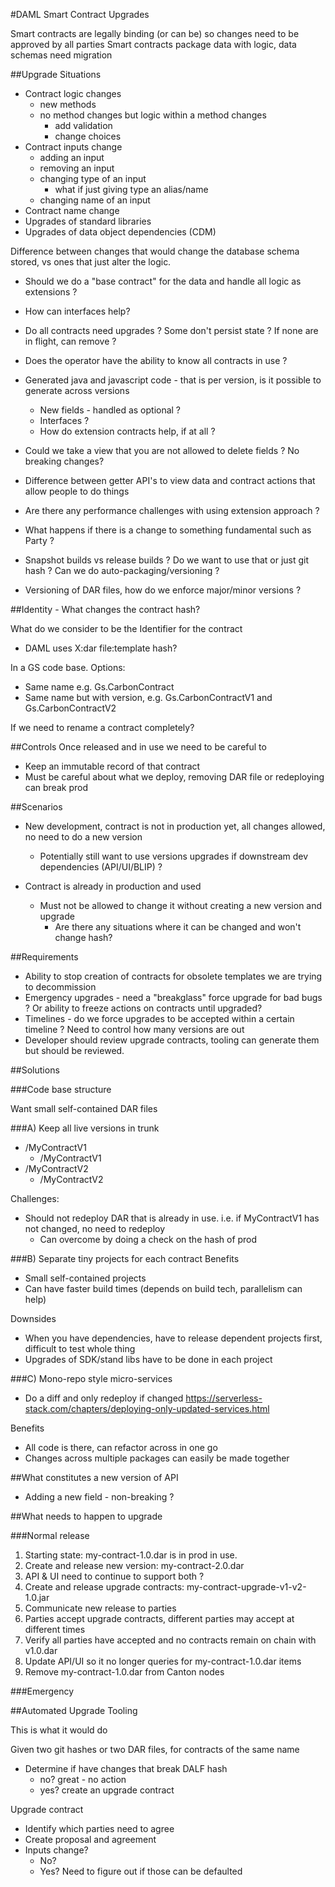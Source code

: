 #DAML Smart Contract Upgrades

Smart contracts are legally binding (or can be) so changes need to be approved by all parties
Smart contracts package data with logic, data schemas need migration


##Upgrade Situations

- Contract logic changes
  - new methods
  - no method changes but logic within a method changes
    - add validation
    - change choices
- Contract inputs change
  - adding an input
  - removing an input
  - changing type of an input
    - what if just giving type an alias/name
  - changing name of an input
- Contract name change
- Upgrades of standard libraries 
- Upgrades of data object dependencies (CDM)

Difference between changes that would change the database schema stored, vs ones that just alter the logic.

- Should we do a "base contract" for the data and handle all logic as extensions ?
- How can interfaces help?
- Do all contracts need upgrades ? Some don't persist state ? If none are in flight, can remove ?
- Does the operator have the ability to know all contracts in use ?

- Generated java and javascript code - that is per version, is it possible to generate across versions
  - New fields - handled as optional ?
  - Interfaces ?
  - How do extension contracts help, if at all ?
- Could we take a view that you are not allowed to delete fields ? No breaking changes?
- Difference between getter API's to view data and contract actions that allow people to do things
- Are there any performance challenges with using extension approach ?
- What happens if there is a change to something fundamental such as Party ?
- Snapshot builds vs release builds ? Do we want to use that or just git hash ? Can we do auto-packaging/versioning ?
- Versioning of DAR files, how do we enforce major/minor versions ?

##Identity - What changes the contract hash?

What do we consider to be the Identifier for the contract
- DAML uses X:dar file:template hash?

In a GS code base. 
Options:
- Same name e.g. Gs.CarbonContract
- Same name but with version, e.g. Gs.CarbonContractV1 and Gs.CarbonContractV2

If we need to rename a contract completely?

##Controls
Once released and in use we need to be careful to
- Keep an immutable record of that contract
- Must be careful about what we deploy, removing DAR file or redeploying can break prod

##Scenarios

- New development, contract is not in production yet, all changes allowed, no need to do a new version
  - Potentially still want to use versions upgrades if downstream dev dependencies (API/UI/BLIP) ?

- Contract is already in production and used
  - Must not be allowed to change it without creating a new version and upgrade
    - Are there any situations where it can be changed and won't change hash?

##Requirements
- Ability to stop creation of contracts for obsolete templates we are trying to decommission
- Emergency upgrades - need a "breakglass" force upgrade for bad bugs ? Or ability to freeze actions on contracts until upgraded?
- Timelines - do we force upgrades to be accepted within a certain timeline ? Need to control how many versions are out
- Developer should review upgrade contracts, tooling can generate them but should be reviewed.

##Solutions

###Code base structure

Want small self-contained DAR files

###A) Keep all live versions in trunk

- /MyContractV1
  - /MyContractV1
- /MyContractV2
  - /MyContractV2

Challenges:
 - Should not redeploy DAR that is already in use. i.e. if MyContractV1 has not changed, no need to redeploy
   - Can overcome by doing a check on the hash of prod

###B) Separate tiny projects for each contract
Benefits
- Small self-contained projects
- Can have faster build times (depends on build tech, parallelism can help)

Downsides
- When you have dependencies, have to release dependent projects first, difficult to test whole thing
- Upgrades of SDK/stand libs have to be done in each project

###C) Mono-repo style micro-services
- Do a diff and only redeploy if changed
https://serverless-stack.com/chapters/deploying-only-updated-services.html

Benefits 
- All code is there, can refactor across in one go
- Changes across multiple packages can easily be made together

##What constitutes a new version of API
- Adding a new field - non-breaking ?

##What needs to happen to upgrade

###Normal release
1. Starting state: my-contract-1.0.dar is in prod in use.
2. Create and release new version: my-contract-2.0.dar
3. API & UI need to continue to support both ?
4. Create and release upgrade contracts: my-contract-upgrade-v1-v2-1.0.jar
5. Communicate new release to parties
6. Parties accept upgrade contracts, different parties may accept at different times
7. Verify all parties have accepted and no contracts remain on chain with v1.0.dar
8. Update API/UI so it no longer queries for my-contract-1.0.dar items
9. Remove my-contract-1.0.dar from Canton nodes

###Emergency

##Automated Upgrade Tooling

This is what it would do

Given two git hashes or two DAR files, for contracts of the same name 
  - Determine if have changes that break DALF hash
    - no? great - no action
    - yes? create an upgrade contract

Upgrade contract
 - Identify which parties need to agree
 - Create proposal and agreement
 - Inputs change?
   - No? 
   - Yes? Need to figure out if those can be defaulted

    
